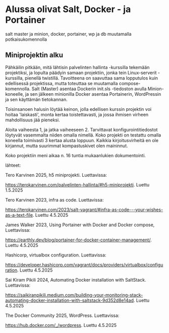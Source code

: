 # Alussa olivat Salt, Docker - ja Portainer


salt master ja minion, docker, portainer, wp ja db muutamalla potkaisukomennolla

## Miniprojektin alku

Pähkäilin pitkään, mitä lähtisin palvelinten hallinta -kurssilla tekemään projektiksi, ja lopulta päädyin samaan projektiin, jonka tein Linux-serverit -kurssilla, pienellä twistillä. Tavoitteena on saavuttaa sama lopputulos kuin edellisessä projektissa, mutta toteuttaa se muutamalla compose-komennolla. Salt (Master) asentaa Dockerin init.sls -tiedoston avulla Minion-koneelle, ja sen jälkeen minionilla Docker asentaa Portainerin, WordPressin ja sen käyttämän tietokannan. 

Toisinsanoen halusin löytää keinon, jolla edellisen kurssin projektin voi hoitaa 'laiskasti', monta kertaa toistettavasti, ja jossa ihmisen virheen mahdollisuus jää pieneksi.

Aloita vaiheesta 1, ja jatka vaiheeseen 2. Tarvittavat konfigurointitiedostot löytyvät vasemmalta niiden omalla nimellä. 
Koko projekti on testattu omalla koneella toimivasti 3 kertaa alusta loppuun. Kaikkia kirjoitusvirheitä en ole kirjannut, mutta suurimmat kompastuskivet olen maininnut. 

Koko projektiin meni aikaa n. 16 tuntia mukaanlukien dokumentointi. 



lähteet:

Tero Karvinen 2025, h5 miniprojekti. Luettavissa:

https://terokarvinen.com/palvelinten-hallinta/#h5-miniprojekti. Luettu 1.5.2025


Tero Karvinen 2023, infra as code. Luettavissa:

https://terokarvinen.com/2023/salt-vagrant/#infra-as-code---your-wishes-as-a-text-file. Luettu 4.5.2025


James Walker 2023, Using Portainer with Docker and Docker compose, Luettavissa:

https://earthly.dev/blog/portainer-for-docker-container-management/. Luettu 4.5.2025


Hashicorp, virtualbox configuration. Luettavissa:

https://developer.hashicorp.com/vagrant/docs/providers/virtualbox/configuration. Luettu 4.5.2025


Sai Kiram Pikili 2024, Automating Docker installation with SaltStack. Luettavissa:

https://saikiranpikili.medium.com/building-your-monitoring-stack-automating-docker-installation-with-saltstack-9d352d8e14ad. Luettu 4.5.2025


The Docker Community 2025, WordPress. Luettavissa:

https://hub.docker.com/_/wordpress. Luettu 4.5.2025
